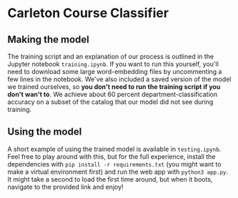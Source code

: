 # Carleton Course Classifier

## Making the model

The training script and an explanation of our process is outlined in the Jupyter notebook `training.ipynb`. If you want to run this yourself, you'll need to download some large word-embedding files by uncommenting a few lines in the notebook. We've also included a saved version of the model we trained ourselves, so **you don't need to run the training script if you don't wan't to**. We achieve about 60 percent department-classification accuracy on a subset of the catalog that our model did not see during training.

## Using the model

A short example of using the trained model is available in `testing.ipynb`. Feel free to play around with this, but for the full experience, install the dependencies with `pip install -r requirements.txt` (you might want to make a virtual environment first) and run the web app with `python3 app.py`. It might take a second to load the first time around, but when it boots, navigate to the provided link and enjoy!
